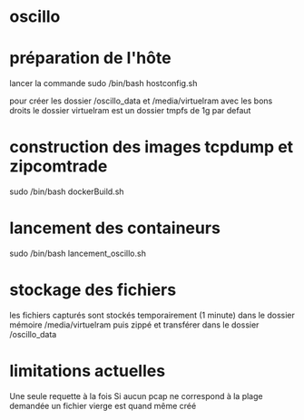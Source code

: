 # oscillo

# préparation de l'hôte

lancer la commande sudo /bin/bash hostconfig.sh

pour créer les dossier /oscillo_data et /media/virtuelram avec les bons droits 
le dossier virtuelram est un dossier tmpfs de 1g par defaut


# construction des images tcpdump et zipcomtrade

sudo /bin/bash dockerBuild.sh

# lancement des containeurs

sudo /bin/bash lancement_oscillo.sh

# stockage des fichiers

les fichiers capturés sont stockés temporairement (1 minute) dans le dossier mémoire /media/virtuelram
puis zippé et transférer dans le dossier /oscillo_data

# limitations actuelles

Une seule requette à la fois
Si aucun pcap ne correspond à la plage demandée un fichier vierge est quand même créé
